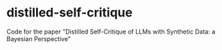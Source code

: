 # distilled-self-critique
Code for the paper "Distilled Self-Critique of LLMs with Synthetic Data: a Bayesian Perspective"
